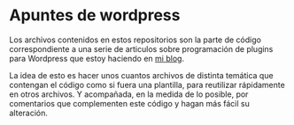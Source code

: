 # Apuntes de wordpress
Los archivos contenidos en estos repositorios son la parte de código correspondiente a una serie de articulos sobre programación de plugins para Wordpress que estoy haciendo en [mi blog](http://gaseosa-electronica.com).

La idea de esto es hacer unos cuantos archivos de distinta temática que contengan el código como si fuera una plantilla, para reutilizar rápidamente en otros archivos. Y acompañada, en la medida de lo posible, por comentarios que complementen este código y hagan más fácil su alteración.
